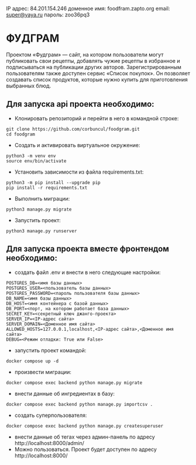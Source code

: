 IP адрес: 84.201.154.246
доменное имя: foodfram.zapto.org
email: super@yaya.ru
пароль: zoo36pq3

# ФУДГРАМ

Проектом «Фудграм» — сайт, на котором пользователи могут публиковать свои рецепты, добавлять чужие рецепты в избранное и подписываться на публикации других авторов. Зарегистрированным пользователям также доступен сервис «Список покупок». Он позволяет создавать список продуктов, которые нужно купить для приготовления выбранных блюд.

## Для запуска api проекта необходимо:
- Клонировать репозиторий и перейти в него в командной строке:
```
git clone https://github.com/corbuncul/foodgram.git
cd foodgram
```
- Cоздать и активировать виртуальное окружение:
```
python3 -m venv env
source env/bin/activate
```
- Установить зависимости из файла requirements.txt:
```
python3 -m pip install --upgrade pip
pip install -r requirements.txt
```
- Выполнить миграции:
```
python3 manage.py migrate
```
- Запустить проект:
```
python3 manage.py runserver
```

## Для запуска проекта вместе фронтендом необходимо:
- создать файл .env и внести в него следующие настройки:
```
POSTGRES_DB=<имя базы данных>
POSTGRES_USER=<пользователь базы данных>
POSTGRES_PASSWORD=<пароль пользователя базы данных>
DB_NAME=<имя базы данных>
DB_HOST=<имя контейнера с базой данных>
DB_PORT=<порт, на котором работает база данных>
SECRET_KEY=<секретный ключ джанго-проекта>
SERVER_IP=<IP-адрес сайта>
SERVER_DOMAIN=<Доменное имя сайта>
ALLOWED_HOSTS=127.0.0.1,localhost,<IP-адрес сайта>,<Доменное имя сайта>
DEBUG=<Режим отладки: True или False>
```
- запустить проект командой:
```
docker compose up -d
```
- произвести миграции:
```
docker compose exec backend python manage.py migrate
```
- внести данные об ингредиентах в базу:
```
docker compose exec backend python manage.py importcsv .
```
- создать суперпользователя:
```
docker compose exec backend python manage.py createsuperuser
```
- внести данные об тегах через админ-панель по адресу
http://localhost:8000/admin/
- Можно пользоваться. Проект будет доступен по адресу http://localhost:8000/

